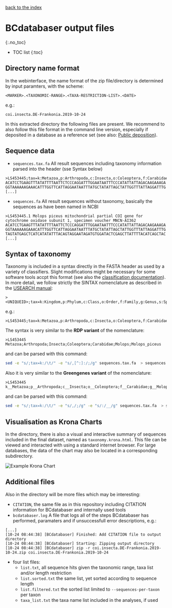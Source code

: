 [back to the index](./index.md)

# BCdatabaser output files
{:.no_toc}

* TOC list
{:toc}

## Directory name format

In the webinterface, the name format of the zip file/directory is determined by input paramters, 
with the scheme: 
```
<MARKER>.<TAXONOMIC-RANGE>.<TAXA-RESTRICTION-LIST>.<DATE>
```
e.g.:
```
coi.insecta.DE-Frankonia.2019-10-24
```
In this extracted directory the following files are present. We recommend to also follow this file format in the command line version, especially if deposited in a database as a reference set (see also: [Public deposition](./public_deposition.md)).

## Sequence data

* ```sequences.tax.fa``` All result sequences including taxonomy information parsed into the header (sse Syntax below) 
```
>LS453445;tax=k:Metazoa,p:Arthropoda,c:Insecta,o:Coleoptera,f:Carabidae,g:Molops,s:Molops_piceus;
ACATCCTGAAGTTTATATTTTAATTCTCCCAGGATTTGGAATAATTTCCCATATTATTAGACAAGAAAGA
GGTAAAAAAGAAACATTTGGTTCATTAGGAATAATTTATGCTATATTAGCTATTGGTTTATTAGGATTTG
[...]
```

* ```sequences.fa``` All result sequences without taxonomy, basically the sequences as have been named in NCBI
```
>LS453445.1 Molops piceus mitochondrial partial COI gene for cytochrome oxidase subunit 1, specimen voucher MNCN-AI362
ACATCCTGAAGTTTATATTTTAATTCTCCCAGGATTTGGAATAATTTCCCATATTATTAGACAAGAAAGA
GGTAAAAAAGAAACATTTGGTTCATTAGGAATAATTTATGCTATATTAGCTATTGGTTTATTAGGATTTG
TAGTATGAGCTCATCATATATTTACAGTAGGAATAGATGTGGATACTCGAGCTTATTTTACATCAGCTAC
[...]
```

## Syntax of taxonomy
Taxonomy is included in a syntax directly in the FASTA header as used by a variety of classifiers. Slight modifications might be necessary for some software tools accpt this format (see also the [classification documentation](./classification.md)). In more detail, we follow strictly the SINTAX nomenclature as described in the [USEARCH manual](https://www.drive5.com/usearch/manual/tax_annot.html):
```
><UNIQUEID>;tax=k:Kingdom,p:Phylum,c:Class,o:Order,f:Family,g:Genus,s:Species;
```
e.g.:
```
>LS453445;tax=k:Metazoa,p:Arthropoda,c:Insecta,o:Coleoptera,f:Carabidae,g:Molops,s:Molops_piceus;
```

The syntax is very similar to the **RDP variant** of the nomenclature: 
```
>LS453445	Metazoa;Arthropoda;Insecta;Coleoptera;Carabidae;Molops;Molops_piceus
```
and can be parsed with this command: 
```sh
sed -e "s/;tax=k:/\t/" -e "s/,[^:]:/;/g" sequences.tax.fa  > sequences.tax.rdp.fa 
```

Also it is very similar to the **Greengenes variant** of the nomenclature:
```
>LS453445  k__Metazoa;p__Arthropoda;c__Insecta;o__Coleoptera;f__Carabidae;g__Molops;s__:Molops_piceus
```
and can be parsed with this command: 
```sh
sed -e "s/;tax=k:/\t/" -e "s/,/;/g" -e "s/:/__/g" sequences.tax.fa  > sequences.tax.gg.fa 
```


## Visualisation as Krona Charts

In the directory, there is also a visual and interactive summary of sequences included in the final dataset, named as ```taxonomy.krona.html```. This file can be viewed and interacted with using a standard internet browser. For large databases, the data of the chart may also be located in a corresponding subdirectory. 

![Example Krona Chart](https://i.ibb.co/Tq5GW98/Bildschirmfoto-2019-10-31-um-13-36-42.png)


## Additional files
Also in the directory will be more files which may be interesting: 
* ```CITATION```, the same file as in this repository including CITATION information for BCdatabaser and internally used tools
* ```bcdatabaser.log``` A file that logs all of the steps BCdatabaser has performed, paramaters and if unsuccessfull error descriptions, e.g.:
```
[...]
[10-24 08:44:38] [BCdatabaser] Finished: Add CITATION file to output directory
[10-24 08:44:38] [BCdatabaser] Starting: Zipping output directory
[10-24 08:44:38] [BCdatabaser] zip -r coi.insecta.DE-Frankonia.2019-10-24.zip coi.insecta.DE-Frankonia.2019-10-24
```
* four  list files: 
  - ```list.txt```, all sequence hits given the taxonomic range, taxa list and/or length restriction
  - ```list.sorted.txt``` the same list, yet sorted according to sequence length
  - ```list.filtered.txt``` the sorted list limited to ```--sequences-per-taxon``` per taxon
  - ```taxa_list.txt``` the taxa name list included in the analyses, if used
